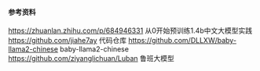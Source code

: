 #### 参考资料
https://zhuanlan.zhihu.com/p/684946331 从0开始预训练1.4b中文大模型实践
https://github.com/jiahe7ay     代码仓库
https://github.com/DLLXW/baby-llama2-chinese baby-llama2-chinese
https://github.com/ziyanglichuan/Luban  鲁班大模型
